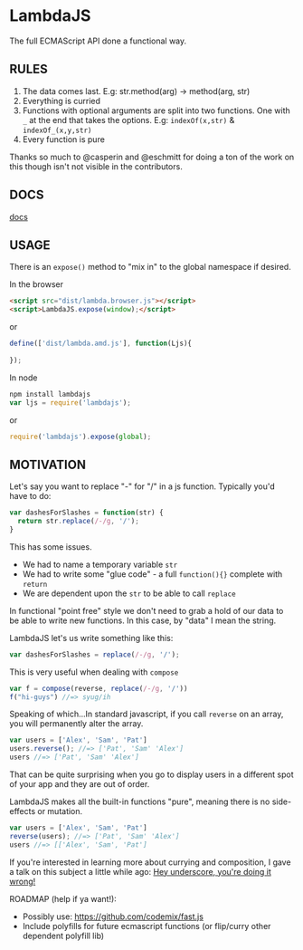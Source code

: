 LambdaJS
========
The full ECMAScript API done a functional way.

## RULES

 1. The data comes last. E.g: str.method(arg) -> method(arg, str)
 2. Everything is curried
 3. Functions with optional arguments are split into two functions. One with `_` at the end that takes the options. E.g: `indexOf(x,str)` & `indexOf_(x,y,str)`
 4. Every function is pure

Thanks so much to @casperin and @eschmitt for doing a ton of the work on this though isn't not visible in the contributors.

## DOCS
[docs](https://rawgit.com/loop-recur/lambdajs/master/docs/docs.html)

## USAGE

There is an `expose()` method to "mix in" to the global namespace if
desired.

In the browser

```html
<script src="dist/lambda.browser.js"></script>
<script>LambdaJS.expose(window);</script>
```
or
```js
define(['dist/lambda.amd.js'], function(Ljs){
	
});
```

In node

```js
npm install lambdajs
var ljs = require('lambdajs');
```
or
```js
require('lambdajs').expose(global);
```
## MOTIVATION 

Let's say you want to replace "-" for "/" in a js function. Typically
you'd have to do:

```js
var dashesForSlashes = function(str) {
  return str.replace(/-/g, '/');
}
```

This has some issues.
* We had to name a temporary variable `str`
* We had to write some "glue code" - a full `function(){}` complete with `return`
* We are dependent upon the `str` to be able to call `replace`

In functional "point free" style we don't need to grab a hold of our data to be able to
write new functions. In this case, by "data" I mean the string.

LambdaJS let's us write something like this:

```js
var dashesForSlashes = replace(/-/g, '/');
```

This is very useful when dealing with `compose`
```js
var f = compose(reverse, replace(/-/g, '/'))
f("hi-guys") //=> syug/ih
```

Speaking of which...In standard javascript, if you call `reverse` on an array, you will
permanently alter the array.

```js
var users = ['Alex', 'Sam', 'Pat']
users.reverse(); //=> ['Pat', 'Sam' 'Alex']
users //=> ['Pat', 'Sam' 'Alex']
```

That can be quite surprising when you go to display users in a different
spot of your app and they are out of order.

LambdaJS makes all the built-in functions "pure", meaning there is no
side-effects or mutation.

```js
var users = ['Alex', 'Sam', 'Pat']
reverse(users); //=> ['Pat', 'Sam' 'Alex']
users //=> [['Alex', 'Sam', 'Pat']
```

If you're interested in learning more about currying and composition, I
gave a talk on this subject a little while ago:
[Hey underscore, you're doing it wrong!](https://www.youtube.com/watch?v=m3svKOdZijA)



ROADMAP (help if ya want!):
- Possibly use: https://github.com/codemix/fast.js
- Include polyfills for future ecmascript functions (or flip/curry other dependent polyfill lib)
